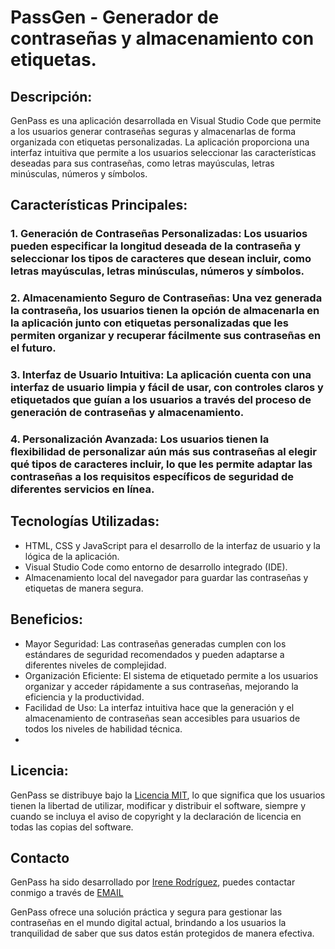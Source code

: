 # PassGen - Generador de contraseñas y almacenamiento con etiquetas.

## **Descripción:**
GenPass es una aplicación desarrollada en Visual Studio Code que permite a los usuarios generar contraseñas seguras y almacenarlas de forma organizada con etiquetas personalizadas. La aplicación proporciona una interfaz intuitiva que permite a los usuarios seleccionar las características deseadas para sus contraseñas, como letras mayúsculas, letras minúsculas, números y símbolos.

## **Características Principales:**
### 1. **Generación de Contraseñas Personalizadas:** Los usuarios pueden especificar la longitud deseada de la contraseña y seleccionar los tipos de caracteres que desean incluir, como letras mayúsculas, letras minúsculas, números y símbolos.
   
### 2. **Almacenamiento Seguro de Contraseñas:** Una vez generada la contraseña, los usuarios tienen la opción de almacenarla en la aplicación junto con etiquetas personalizadas que les permiten organizar y recuperar fácilmente sus contraseñas en el futuro.
   
### 3. **Interfaz de Usuario Intuitiva:** La aplicación cuenta con una interfaz de usuario limpia y fácil de usar, con controles claros y etiquetados que guían a los usuarios a través del proceso de generación de contraseñas y almacenamiento.
   
### 4. **Personalización Avanzada:** Los usuarios tienen la flexibilidad de personalizar aún más sus contraseñas al elegir qué tipos de caracteres incluir, lo que les permite adaptar las contraseñas a los requisitos específicos de seguridad de diferentes servicios en línea.

## **Tecnologías Utilizadas:**
- HTML, CSS y JavaScript para el desarrollo de la interfaz de usuario y la lógica de la aplicación.
- Visual Studio Code como entorno de desarrollo integrado (IDE).
- Almacenamiento local del navegador para guardar las contraseñas y etiquetas de manera segura.

## **Beneficios:**
- Mayor Seguridad: Las contraseñas generadas cumplen con los estándares de seguridad recomendados y pueden adaptarse a diferentes niveles de complejidad.
- Organización Eficiente: El sistema de etiquetado permite a los usuarios organizar y acceder rápidamente a sus contraseñas, mejorando la eficiencia y la productividad.
- Facilidad de Uso: La interfaz intuitiva hace que la generación y el almacenamiento de contraseñas sean accesibles para usuarios de todos los niveles de habilidad técnica.
- 
## **Licencia:**
GenPass se distribuye bajo la [Licencia MIT](https://opensource.org/licenses/MIT), lo que significa que los usuarios tienen la libertad de utilizar, modificar y distribuir el software, siempre y cuando se incluya el aviso de copyright y la declaración de licencia en todas las copias del software.

## **Contacto**
GenPass ha sido desarrollado por [Irene Rodríguez](https://github.com/irenerodrod), puedes contactar conmigo a través de [EMAIL](mailto:soyirenerod@gmail.com)


GenPass ofrece una solución práctica y segura para gestionar las contraseñas en el mundo digital actual, brindando a los usuarios la tranquilidad de saber que sus datos están protegidos de manera efectiva.

